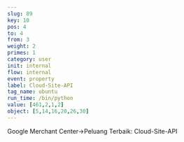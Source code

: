 ```yaml
---
slug: 89
key: 10
pos: 4
to: 4
from: 3
weight: 2
primes: 1
category: user
init: internal
flow: internal
event: property
label: Cloud-Site-API
tag_name: ubuntu
run_time: /bin/python
value: [461,2,1,2]
object: [5,14,16,20,26,30]
---
```

Google Merchant Center->Peluang Terbaik: Cloud-Site-API
